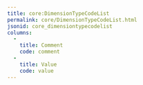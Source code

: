 ```yaml
---
title: core:DimensionTypeCodeList
permalink: core/DimensionTypeCodeList.html
jsonid: core_dimensiontypecodelist
columns:
  - 
    title: Comment
    code: comment
  - 
    title: Value
    code: value
---
```

